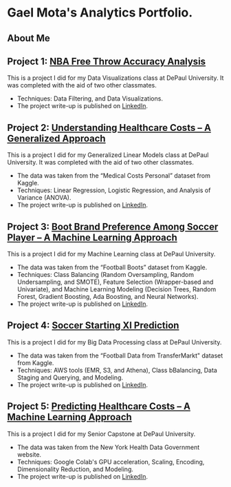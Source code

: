 # Gael Mota's Analytics Portfolio.
## About Me


## Project 1: [NBA Free Throw Accuracy Analysis](https://github.com/gaelmh/NBA-Free-Throw-Accuracy)
This is a project I did for my Data Visualizations class at DePaul University. It was completed with the aid of two other classmates.
- Techniques: Data Filtering, and Data Visualizations.
- The project write-up is published on [LinkedIn](https://www.linkedin.com/in/gaelmotahernandez/details/projects/1731117327280/single-media-viewer/?profileId=ACoAAD0sr1oBRU-g7rHenPy0sFhxgU6vSvExSdU).

## Project 2: [Understanding Healthcare Costs – A Generalized Approach](https://github.com/gaelmh/Understanding-Healthcare-Costs)
This is a project I did for my Generalized Linear Models class at DePaul University. It was completed with the aid of two other classmates.
- The data was taken from the “Medical Costs Personal” dataset from Kaggle.
- Techniques: Linear Regression, Logistic Regression, and Analysis of Variance (ANOVA). 
- The project write-up is published on [LinkedIn](https://www.linkedin.com/in/gaelmotahernandez/details/projects/1731117659564/single-media-viewer/?profileId=ACoAAD0sr1oBRU-g7rHenPy0sFhxgU6vSvExSdU).

## Project 3: [Boot Brand Preference Among Soccer Player – A Machine Learning Approach](https://github.com/gaelmh/Boot-Brand-Preference)
This is a project I did for my Machine Learning class at DePaul University.
- The data was taken from the “Football Boots” dataset from Kaggle.
- Techniques: Class Balancing (Random Oversampling, Random Undersampling, and SMOTE), Feature Selection (Wrapper-based and Univariate), and Machine Learning Modeling (Decision Trees, Random Forest, Gradient Boosting, Ada Boosting, and Neural Networks).
- The project write-up is published on [LinkedIn](https://www.linkedin.com/in/gaelmotahernandez/details/projects/1731117948171/single-media-viewer/?profileId=ACoAAD0sr1oBRU-g7rHenPy0sFhxgU6vSvExSdU).


## Project 4: [Soccer Starting XI Prediction](https://github.com/gaelmh/Soccer-Starting-XI)
This is a project I did for my Big Data Processing class at DePaul University.
- The data was taken from the “Football Data from TransferMarkt" dataset from Kaggle.
- Techniques: AWS tools (EMR, S3, and Athena), Class bBalancing, Data Staging and Querying, and Modeling.
- The project write-up is published on [LinkedIn](https://www.linkedin.com/in/gaelmotahernandez/details/projects/1733244193743/single-media-viewer/?profileId=ACoAAD0sr1oBRU-g7rHenPy0sFhxgU6vSvExSdU).

## Project 5: [Predicting Healthcare Costs – A Machine Learning Approach](https://github.com/gaelmh/Predicting-Healthcare-Costs)
This is a project I did for my Senior Capstone at DePaul University.
- The data was taken from the New York Health Data Government website.
- Techniques: Google Colab's GPU acceleration, Scaling, Encoding, Dimensionality Reduction, and Modeling.
- The project write-up is published on [LinkedIn](https://www.linkedin.com/in/gaelmotahernandez/details/projects/1743566649828/single-media-viewer/?profileId=ACoAAD0sr1oBRU-g7rHenPy0sFhxgU6vSvExSdU).
